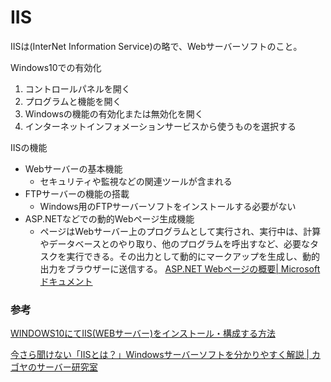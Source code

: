# IIS

IISは(InterNet Information Service)の略で、Webサーバーソフトのこと。

Windows10での有効化

1. コントロールパネルを開く
2. プログラムと機能を開く
3. Windowsの機能の有効化または無効化を開く
4. インターネットインフォメーションサービスから使うものを選択する

IISの機能

- Webサーバーの基本機能
  - セキュリティや監視などの関連ツールが含まれる 
- FTPサーバーの機能の搭載
  -  Windows用のFTPサーバーソフトをインストールする必要がない
- ASP.NETなどでの動的Webページ生成機能
  -  ページはWebサーバー上のプログラムとして実行され、実行中は、計算やデータベースとのやり取り、他のプログラムを呼出すなど、必要なタスクを実行できる。その出力として動的にマークアップを生成し、動的出力をブラウザーに送信する。
[ASP\.NET Webページの概要\| Microsoftドキュメント](https://docs.microsoft.com/en-us/previous-versions/aspnet/ms178125(v=vs.100)?redirectedfrom=MSDN)

### 参考

[WINDOWS10にてIIS(WEBサーバー)をインストール・構成する方法](http://www.floatgarden.net/server/windows10_iis_server.html)

[今さら聞けない「IISとは？」Windowsサーバーソフトを分かりやすく解説 \| カゴヤのサーバー研究室](https://www.kagoya.jp/howto/rentalserver/iis/)